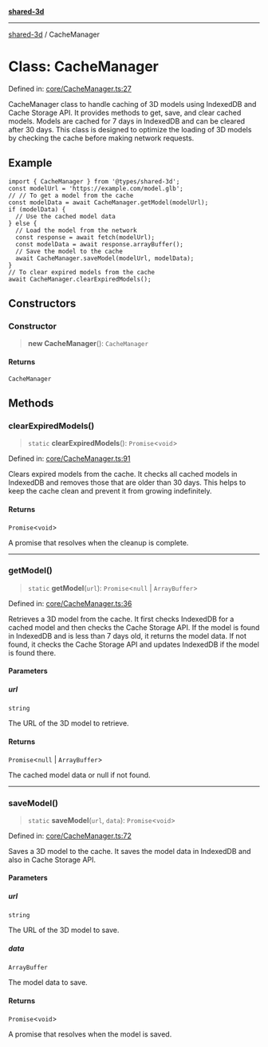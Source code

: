 [**shared-3d**](../README.md)

***

[shared-3d](../globals.md) / CacheManager

# Class: CacheManager

Defined in: [core/CacheManager.ts:27](https://github.com/ysordo/shared-3d/blob/b007a73212fa558f7ac5535b031797e40cc1b17a/src/core/CacheManager.ts#L27)

CacheManager class to handle caching of 3D models using IndexedDB and Cache Storage API.
It provides methods to get, save, and clear cached models.
Models are cached for 7 days in IndexedDB and can be cleared after 30 days.
This class is designed to optimize the loading of 3D models by checking the cache before making network requests.

## Example

```tsx
import { CacheManager } from '@types/shared-3d';
const modelUrl = 'https://example.com/model.glb';
// // To get a model from the cache
const modelData = await CacheManager.getModel(modelUrl);
if (modelData) {
  // Use the cached model data
} else {
  // Load the model from the network
  const response = await fetch(modelUrl);
  const modelData = await response.arrayBuffer();
  // Save the model to the cache
  await CacheManager.saveModel(modelUrl, modelData);
}
// To clear expired models from the cache
await CacheManager.clearExpiredModels();
```

## Constructors

### Constructor

> **new CacheManager**(): `CacheManager`

#### Returns

`CacheManager`

## Methods

### clearExpiredModels()

> `static` **clearExpiredModels**(): `Promise`\<`void`\>

Defined in: [core/CacheManager.ts:91](https://github.com/ysordo/shared-3d/blob/b007a73212fa558f7ac5535b031797e40cc1b17a/src/core/CacheManager.ts#L91)

Clears expired models from the cache.
It checks all cached models in IndexedDB and removes those that are older than 30 days.
This helps to keep the cache clean and prevent it from growing indefinitely.

#### Returns

`Promise`\<`void`\>

A promise that resolves when the cleanup is complete.

***

### getModel()

> `static` **getModel**(`url`): `Promise`\<`null` \| `ArrayBuffer`\>

Defined in: [core/CacheManager.ts:36](https://github.com/ysordo/shared-3d/blob/b007a73212fa558f7ac5535b031797e40cc1b17a/src/core/CacheManager.ts#L36)

Retrieves a 3D model from the cache.
It first checks IndexedDB for a cached model and then checks the Cache Storage API.
If the model is found in IndexedDB and is less than 7 days old, it returns the model data.
If not found, it checks the Cache Storage API and updates IndexedDB if the model is found there.

#### Parameters

##### url

`string`

The URL of the 3D model to retrieve.

#### Returns

`Promise`\<`null` \| `ArrayBuffer`\>

The cached model data or null if not found.

***

### saveModel()

> `static` **saveModel**(`url`, `data`): `Promise`\<`void`\>

Defined in: [core/CacheManager.ts:72](https://github.com/ysordo/shared-3d/blob/b007a73212fa558f7ac5535b031797e40cc1b17a/src/core/CacheManager.ts#L72)

Saves a 3D model to the cache.
It saves the model data in IndexedDB and also in Cache Storage API.

#### Parameters

##### url

`string`

The URL of the 3D model to save.

##### data

`ArrayBuffer`

The model data to save.

#### Returns

`Promise`\<`void`\>

A promise that resolves when the model is saved.
